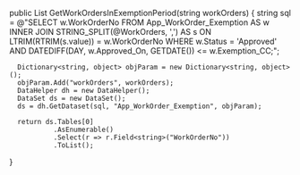   public List<string> GetWorkOrdersInExemptionPeriod(string workOrders)
  {
      string sql = @"SELECT w.WorkOrderNo FROM App_WorkOrder_Exemption AS w INNER JOIN STRING_SPLIT(@WorkOrders, ',') AS s ON LTRIM(RTRIM(s.value)) = w.WorkOrderNo WHERE w.Status = 'Approved' AND DATEDIFF(DAY, w.Approved_On, GETDATE()) <= w.Exemption_CC;";

      Dictionary<string, object> objParam = new Dictionary<string, object>();
      objParam.Add("workOrders", workOrders);
      DataHelper dh = new DataHelper();
      DataSet ds = new DataSet();
      ds = dh.GetDataset(sql, "App_WorkOrder_Exemption", objParam);

      return ds.Tables[0]
               .AsEnumerable()
               .Select(r => r.Field<string>("WorkOrderNo"))
               .ToList();
  }
